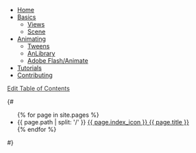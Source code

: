 * [<i class="fa fa-home" aria-hidden="true"></i> Home](/)
* [<i class="fa fa-sort-alpha-asc" aria-hidden="true"></i> Basics](/basics)
  * [<i class="fa fa-object-ungroup"></i> Views](/basics/views)
  * [<i class="fa fa-picture-o"></i> Scene](/basics/scene)
* [<i class="fa fa-play" aria-hidden="true"></i> Animating](/animation)
  * [<i class="fa fa-line-chart"></i> Tweens](/animation/tween)
  * [<i class="fa fa-film"></i> AnLibrary](/animation/library)
  * [<i class="fa fa-magic"></i> Adobe Flash/Animate](/animation/swf)
* [<i class="fa fa-graduation-cap" aria-hidden="true"></i> Tutorials](/tutorials)
* [<i class="fa fa-question-circle" aria-hidden="true"></i> Contributing](/contributing)

<a href="{{ site.doc_base_url }}/blob/master/_includes/toc.md" style="color:#333;"><i class="fa fa-pencil" aria-hidden="true" style="color:#333;"></i> Edit Table of Contents</a>

{#
<ul>
{% for page in site.pages %}
<li>
{{ page.path | split: '/' }}
<a href="{{ page.path }}">
  {{ page.index_icon }}
  {{ page.title }}
</a>
</li>
{% endfor %}
</ul>
#}
